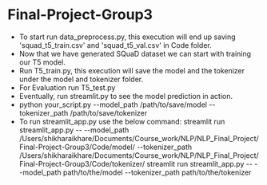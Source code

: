 # Final-Project-Group3

- To start run data_preprocess.py, this execution will end up saving 'squad_t5_train.csv' and 'squad_t5_val.csv' in Code folder.
- Now that we have generated SQuaD dataset we can start with training our T5 model.
- Run T5_train.py, this execution will save the model and the tokenizer under the model and tokenizer folder.
- For Evaluation run T5_test.py
- Eventually, run streamlit.py to see the model prediction in action.
- python your_script.py --model_path /path/to/save/model --tokenizer_path /path/to/save/tokenizer
- To run streamlit_app.py use the below command:
 streamlit run streamlit_app.py -- --model_path /Users/shikharaikhare/Documents/Course_work/NLP/NLP_Final_Project/Final-Project-Group3/Code/model/ --tokenizer_path /Users/shikharaikhare/Documents/Course_work/NLP/NLP_Final_Project/Final-Project-Group3/Code/tokenizer/
 streamlit run streamlit_app.py -- --model_path path/to/the/model --tokenizer_path path/to/the/tokenizer


